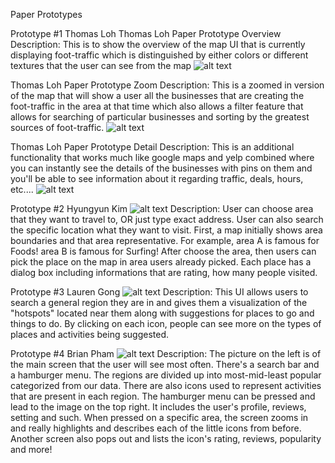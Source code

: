 Paper Prototypes

Prototype #1 Thomas Loh
Thomas Loh Paper Prototype Overview
Description: This is to show the overview of the map UI that is currently displaying foot-traffic which is distinguished by either colors or different textures that the user can see from the map
![alt text](https://github.com/withyuns/cogsmap/blob/master/images/Overview-ThomasLoh.jpg "Thomas Loh Overview Prototype")

Thomas Loh Paper Prototype Zoom
Description: This is a zoomed in version of the map that will show a user all the businesses that are creating the foot-traffic in the area at that time which also allows a filter feature that allows for searching of particular businesses and sorting by the greatest sources of foot-traffic.
![alt text](https://github.com/withyuns/cogsmap/blob/master/images/Zoom-ThomasLoh.jpg "Thomas Loh Zoom Prototype")

Thomas Loh Paper Prototype Detail
Description: This is an additional functionality that works much like google maps and yelp combined where you can instantly see the details of the businesses with pins on them and you'll be able to see information about it regarding traffic, deals, hours, etc....
![alt text](https://github.com/withyuns/cogsmap/blob/master/images/Detail-ThomasLoh.jpg "Thomas Loh Overview Prototype")

Prototype #2 Hyungyun Kim
![alt text](https://github.com/withyuns/cogsmap/blob/master/images/paper_prototype/paper_prototype_yun.jpeg "Prototype")
Description: User can choose area that they want to travel to, OR just type exact address.
User can also search the specific location what they want to visit. First, a map initially shows area boundaries and that area representative. For example, area A is famous for Foods! area B is famous for Surfing!
After choose the area, then users can pick the place on the map in area users already picked. Each place has a dialog box including informations that are rating, how many people visited. 

Prototype #3 Lauren Gong
![alt text](https://github.com/withyuns/cogsmap/blob/master/images/paper_prototype/paper_prototype_lauren.jpg "Prototype")
Description: This UI allows users to search a general region they are in and gives them a visualization of the "hotspots" located near them along with suggestions for places to go and things to do. By clicking on each icon, people can see more on the types of places and activities being suggested.

Prototype #4 Brian Pham
![alt text](https://github.com/withyuns/cogsmap/blob/master/images/paper_prototype/paper_prototype_brian.jpg "Prototype")
Description: The picture on the left is of the main screen that the user will see most often. There's a search bar and a hamburger menu. The regions are divided up into most-mid-least popular categorized from our data. There are also icons used to represent activities that are present in each region. The hamburger menu can be pressed and lead to the image on the top right. It includes the user's profile, reviews, setting and such. When pressed on a specific area, the screen zooms in and really highlights and describes each of the little icons from before. Another screen also pops out and lists the icon's rating, reviews, popularity and more!
